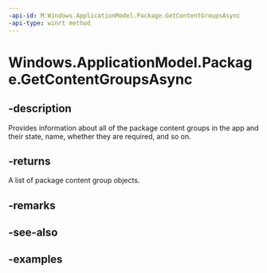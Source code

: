 ```yaml
---
-api-id: M:Windows.ApplicationModel.Package.GetContentGroupsAsync
-api-type: winrt method
---
```


<!-- Method syntax.
public IAsyncOperation<PackageContentGroup>> Package.GetContentGroupsAsync()
-->

# Windows.ApplicationModel.Package.GetContentGroupsAsync

## -description
Provides information about all of the package content groups in the app and their state, name, whether they are required, and so on.

## -returns
A list of package content group objects.

## -remarks

## -see-also

## -examples
